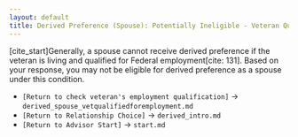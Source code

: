 ```yaml
---
layout: default
title: Derived Preference (Spouse): Potentially Ineligible - Veteran Qualified
---
```


[cite_start]Generally, a spouse cannot receive derived preference if the veteran is living and qualified for Federal employment[cite: 131]. Based on your response, you may not be eligible for derived preference as a spouse under this condition.

*   `[Return to check veteran's employment qualification]` -> `derived_spouse_vetqualifiedforemployment.md`
*   `[Return to Relationship Choice]` -> `derived_intro.md`
*   `[Return to Advisor Start]` -> `start.md`
